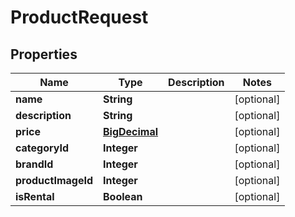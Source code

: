 # ProductRequest

## Properties
Name | Type | Description | Notes
------------ | ------------- | ------------- | -------------
**name** | **String** |  |  [optional]
**description** | **String** |  |  [optional]
**price** | [**BigDecimal**](BigDecimal.md) |  |  [optional]
**categoryId** | **Integer** |  |  [optional]
**brandId** | **Integer** |  |  [optional]
**productImageId** | **Integer** |  |  [optional]
**isRental** | **Boolean** |  |  [optional]
